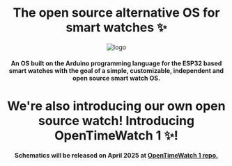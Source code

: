 <h1 style="text-align:center;">
    The open source alternative OS for smart watches ✨
</h3>
<p align="center">
    <img src="https://avatars.githubusercontent.com/u/188985950?s=400&u=db8ffcf57d93e2f0231639ccdab338dda3999e4a&v=4" alt="logo"/>
</p>
<h4 style="text-align:center;">
    An OS built on the Arduino programming language for the ESP32 based smart watches with the goal of a simple, customizable, independent and open source  smart watch OS.
</h4>
<h1 style="text-align:center;">
    We're also introducing our own open source watch! Introducing OpenTimeWatch 1 ✨!
</h1>
<h4 style="text-align:center;">
    Schematics will be released on April 2025 at 
    <a href="https://github.com/OpenTimeWatch-Project/OpenTimeWatch-1/tree/main">
       OpenTimeWatch 1 repo.
    </a>

